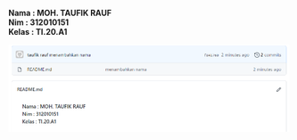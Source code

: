 **Nama : MOH. TAUFIK RAUF** <br>
**Nim : 312010151** <br>
**Kelas : TI.20.A1** <br>

![respo](Gambar/upik1.PNG)